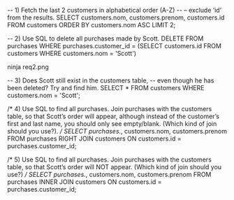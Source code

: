 -- 1) Fetch the last 2 customers in alphabetical order (A-Z) 
	-- – exclude ‘id’ from the results.
SELECT customers.nom, customers.prenom, customers.id
FROM customers
ORDER BY customers.nom ASC
LIMIT 2;


-- 2) Use SQL to delete all purchases made by Scott.
DELETE FROM purchases
WHERE purchases.customer_id = (SELECT customers.id FROM customers WHERE customers.nom = 'Scott')

ninja req2.png


-- 3) Does Scott still exist in the customers table, 
	-- even though he has been deleted? Try and find him.
SELECT * FROM customers WHERE customers.nom = 'Scott';

/*
	4) Use SQL to find all purchases. Join purchases with the customers table, 
	so that Scott’s order will appear, although instead of the customer’s 
	first and last name, you should only see empty/blank. 
	(Which kind of join should you use?).
*/
SELECT purchases.*, customers.nom, customers.prenom
FROM purchases
RIGHT JOIN customers ON customers.id = purchases.customer_id;

/*
	5) Use SQL to find all purchases. Join purchases with the customers table, 
	so that Scott’s order will NOT appear. (Which kind of join should you use?)
*/
SELECT purchases.*, customers.nom, customers.prenom
FROM purchases
INNER JOIN customers ON customers.id = purchases.customer_id;